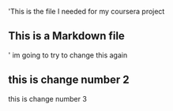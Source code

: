 'This is the file I needed for my coursera project
## This is a Markdown file
' im going to try to change this again
## this is change number 2
this is change number 3